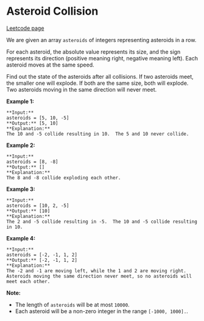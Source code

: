 # Asteroid Collision
[Leetcode page](https://leetcode.com/problems/asteroid-collision/description)

We are given an array `asteroids` of integers representing asteroids in a row.

For each asteroid, the absolute value represents its size, and the sign
represents its direction (positive meaning right, negative meaning left). Each
asteroid moves at the same speed.

Find out the state of the asteroids after all collisions. If two asteroids
meet, the smaller one will explode. If both are the same size, both will
explode. Two asteroids moving in the same direction will never meet.

**Example 1:**  

    
    
    **Input:** 
    asteroids = [5, 10, -5]
    **Output:** [5, 10]
    **Explanation:** 
    The 10 and -5 collide resulting in 10.  The 5 and 10 never collide.
    

**Example 2:**  

    
    
    **Input:** 
    asteroids = [8, -8]
    **Output:** []
    **Explanation:** 
    The 8 and -8 collide exploding each other.
    

**Example 3:**  

    
    
    **Input:** 
    asteroids = [10, 2, -5]
    **Output:** [10]
    **Explanation:** 
    The 2 and -5 collide resulting in -5.  The 10 and -5 collide resulting in 10.
    

**Example 4:**  

    
    
    **Input:** 
    asteroids = [-2, -1, 1, 2]
    **Output:** [-2, -1, 1, 2]
    **Explanation:** 
    The -2 and -1 are moving left, while the 1 and 2 are moving right.
    Asteroids moving the same direction never meet, so no asteroids will meet each other.
    

**Note:**

* The length of `asteroids` will be at most `10000`.
* Each asteroid will be a non-zero integer in the range `[-1000, 1000].`.

